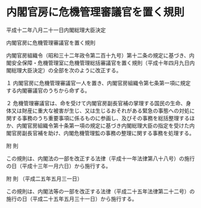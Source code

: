 # 内閣官房に危機管理審議官を置く規則

平成十二年八月二十一日内閣総理大臣決定

内閣官房に危機管理審議官を置く規則

内閣官房組織令（昭和三十二年政令第二百十九号）第十二条の規定に基づき、内閣安全保障・危機管理室に危機管理総括審議官を置く規則（平成十年四月九日内閣総理大臣決定）の全部を次のように改正する。

１ 内閣官房に危機管理審議官一人を置き、内閣官房組織令第七条第一項に規定する内閣審議官のうちから命ずる。

２ 危機管理審議官は、命を受けて内閣官房副長官補の掌理する国民の生命、身体又は財産に重大な被害が生じ、又は生じるおそれがある緊急の事態への対処に関する事務のうち重要事項に係るものに参画し、及びその事務を総括整理するほか、内閣官房組織令第十条第一項の規定に基づき内閣総理大臣の指定を受けた内閣官房副長官補を助け、内閣危機管理監の事務の整理に関する事務を処理する。

附 則

この規則は、内閣法の一部を改正する法律（平成十一年法律第八十八号）の施行の日（平成十三年一月六日）から施行する。

附 則 （平成二五年五月三一日）

この規則は、内閣法等の一部を改正する法律（平成二十五年法律第二十二号）の施行の日（平成二十五年五月三十一日）から施行する。
